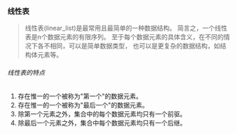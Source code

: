 ### 线性表

> 线性表(linear_list)是最常用且最简单的一种数据结构。
简言之，一个线性表是n个数据元素的有限序列。
至于每个数据元素的具体含义，在不同的情况下各不相同，可以是简单数据类型，
也可以是更复杂的数据结构，如结构体元素等。

###### 线性表的特点

1. 存在惟一的一个被称为"第一个"的数据元素。
2. 存在惟一的一个被称为"最后一个"的数据元素。
3. 除第一个元素之外，集合中的每个数据元素均只有一个前驱。
4. 除最后一个元素之外，集合中每个数据元素均只有一个后继。

